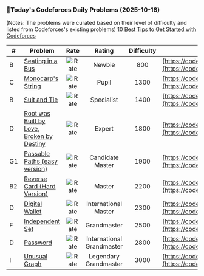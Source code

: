 ### 🌟Today's Codeforces Daily Problems (2025-10-18)
(Notes: The problems were curated based on their level of difficulty and listed from Codeforces's existing problems)
[10 Best Tips to Get Started with Codeforces](https://github.com/ika9810/Codeforces-Daily-Problems/blob/main/10%20Best%20Tips%20to%20Get%20Started%20with%20Codeforces.md)

| # | Problem | Rate| Rating | Difficulty | Contest |
|---| ----- | :--------: | :----------: | :----------: | ---------- |
|B|[Seating in a Bus](https://codeforces.com/contest/2000/problem/B)|![Rate](https://img.shields.io/badge/Newbie-800-lightgrey)|Newbie|800|[https://codeforces.com/contest/2000](https://codeforces.com/contest/2000)|
|C|[Monocarp's String](https://codeforces.com/contest/2145/problem/C)|![Rate](https://img.shields.io/badge/Pupil-1300-brightgreen)|Pupil|1300|[https://codeforces.com/contest/2145](https://codeforces.com/contest/2145)|
|B|[Suit and Tie](https://codeforces.com/contest/995/problem/B)|![Rate](https://img.shields.io/badge/Specialist-1400-9cf)|Specialist|1400|[https://codeforces.com/contest/995](https://codeforces.com/contest/995)|
|D|[Root was Built by Love, Broken by Destiny](https://codeforces.com/contest/2127/problem/D)|![Rate](https://img.shields.io/badge/Expert-1800-blue)|Expert|1800|[https://codeforces.com/contest/2127](https://codeforces.com/contest/2127)|
|G1|[Passable Paths (easy version)](https://codeforces.com/contest/1702/problem/G1)|![Rate](https://img.shields.io/badge/Candidate%20Master-1900-blueviolet)|Candidate Master|1900|[https://codeforces.com/contest/1702](https://codeforces.com/contest/1702)|
|B2|[Reverse Card (Hard Version)](https://codeforces.com/contest/1967/problem/B2)|![Rate](https://img.shields.io/badge/Master-2200-orange)|Master|2200|[https://codeforces.com/contest/1967](https://codeforces.com/contest/1967)|
|D|[Digital Wallet](https://codeforces.com/contest/1866/problem/D)|![Rate](https://img.shields.io/badge/International%20Master-2300-orange)|International Master|2300|[https://codeforces.com/contest/1866](https://codeforces.com/contest/1866)|
|F|[Independent Set](https://codeforces.com/contest/1332/problem/F)|![Rate](https://img.shields.io/badge/Grandmaster-2500-red)|Grandmaster|2500|[https://codeforces.com/contest/1332](https://codeforces.com/contest/1332)|
|D|[Password](https://codeforces.com/contest/79/problem/D)|![Rate](https://img.shields.io/badge/International%20Grandmaster-2800-red)|International Grandmaster|2800|[https://codeforces.com/contest/79](https://codeforces.com/contest/79)|
|I|[Unusual Graph](https://codeforces.com/contest/1211/problem/I)|![Rate](https://img.shields.io/badge/Legendary%20Grandmaster-3000-red)|Legendary Grandmaster|3000|[https://codeforces.com/contest/1211](https://codeforces.com/contest/1211)|
